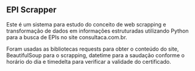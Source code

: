 ## EPI Scrapper

Este é um sistema para estudo do conceito de web scrapping e transformação de dados em informações estruturadas utilizando Python para a busca de EPIs no site consultaca.com.br.

Foram usadas as bibliotecas requests para obter o conteúdo do site, BeautifulSoup para o scrapping, datetime para a saudação conforme o horário do dia e timedelta para verificar a validade do certificado.
